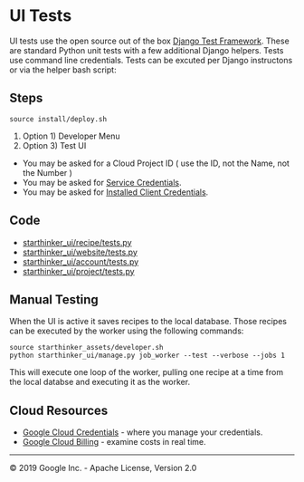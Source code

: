# UI Tests

UI tests use the open source out of the box [Django Test Framework](https://docs.djangoproject.com/en/2.2/topics/testing/).
These are standard Python unit tests with a few additional Django helpers.  Tests use command line credentials.  Tests can 
be excuted per Django instructons or via the helper bash script:

## Steps
```
source install/deploy.sh 
```

1. Option 1) Developer Menu
1. Option 3) Test UI
  - You may be asked for a Cloud Project ID ( use the ID, not the Name, not the Number )
  - You may be asked for [Service Credentials](cloud_service.md).
  - You may be asked for [Installed Client Credentials](cloud_client_installed.md).

## Code

  - [starthinker_ui/recipe/tests.py](../starthinker_ui/recipe/tests.py)
  - [starthinker_ui/website/tests.py](../starthinker_ui/website/tests.py)
  - [starthinker_ui/account/tests.py](../starthinker_ui/account/tests.py)
  - [starthinker_ui/project/tests.py](../starthinker_ui/project/tests.py)

## Manual Testing

When the UI is active it saves recipes to the local database.  Those recipes can be executed by the worker
using the following commands:

```
source starthinker_assets/developer.sh
python starthinker_ui/manage.py job_worker --test --verbose --jobs 1
```

This will execute one loop of the worker, pulling one recipe at a time from the local databse and executing 
it as the worker.


## Cloud Resources

  - [Google Cloud Credentials](https://console.cloud.google.com/apis/credentials) - where you manage your credentials.
  - [Google Cloud Billing](https://console.cloud.google.com/billing/linkedaccount) - examine costs in real time.

---
&copy; 2019 Google Inc. - Apache License, Version 2.0
